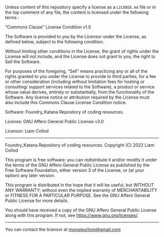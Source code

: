 Unless content of this repository specify a license as a `LICENSE.md` file
or in the top comment of any file, the content is licensed under 
the following terms :

“Commons Clause” License Condition v1.0

The Software is provided to you by the Licensor under the License, as defined
below, subject to the following condition.

Without limiting other conditions in the License, the grant of rights under
the License will not include, and the License does not grant to you,
the right to Sell the Software.

For purposes of the foregoing, “Sell” means practicing any or all of the
rights granted to you under the License to provide to third parties,
for a fee or other consideration (including without limitation fees
for hosting or consulting/ support services related to the Software),
a product or service whose value derives, entirely or substantially, from
the functionality of the Software. Any license notice or attribution required
by the License must also include this Commons Clause License Condition notice.

Software: Foundry_Katana Repository of coding resources.

License: GNU Affero General Public License v3.0

Licensor: Liam Collod

---

Foundry_Katana Repository of coding resources.
Copyright (C) 2022  Liam Collod

This program is free software: you can redistribute it and/or modify
it under the terms of the GNU Affero General Public License as published
by the Free Software Foundation, either version 3 of the License, or
(at your option) any later version.

This program is distributed in the hope that it will be useful,
but WITHOUT ANY WARRANTY; without even the implied warranty of
MERCHANTABILITY or FITNESS FOR A PARTICULAR PURPOSE.  See the
GNU Affero General Public License for more details.

You should have received a copy of the GNU Affero General Public License
along with this program.  If not, see <https://www.gnu.org/licenses/>.

---

You can contact the licensor at [monsieurlixm@gmail.com](mailto:monsieurlixm@gmail.com)